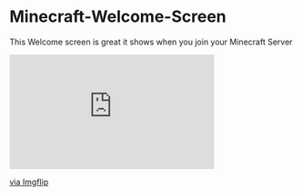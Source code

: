 # Minecraft-Welcome-Screen
This Welcome screen is great it shows when you join your Minecraft Server

<div style="width:360px;max-width:100%;"><div style="height:0;padding-bottom:56.11%;position:relative;"><iframe width="360" height="202" style="position:absolute;top:0;left:0;width:100%;height:100%;" frameBorder="0" src="https://imgflip.com/embed/4fjere"></iframe></div><p><a href="https://imgflip.com/gif/4fjere">via Imgflip</a></p></div>
